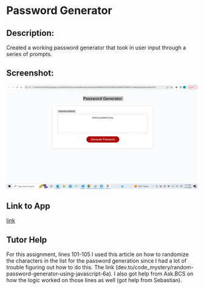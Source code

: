 # Password Generator 

## Description:

Created a working password generator that took in user input through a series of prompts.

## Screenshot:
![screenshot](Screenshot_of_application.png)

## Link to App
[link](https://lwalker107.github.io/Password-Generator-Landen/)

## Tutor Help

For this assignment, lines 101-105 I used this article on how to randomize the characters in the list for the password generation since I had a lot of trouble figuring out how to do this. The link (dev.to/code_mystery/random-password-generator-using-javascript-6a). I also got help from Ask.BCS on how the logic worked on those lines as well (got help from Sebastian).